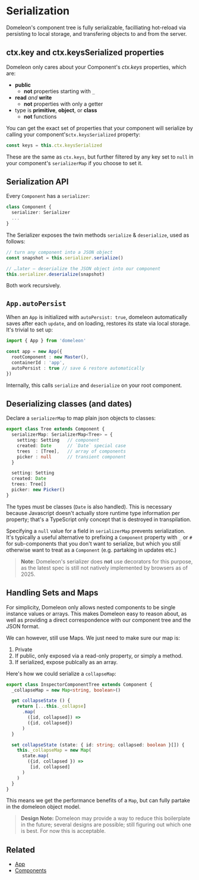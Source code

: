 # Serialization

Domeleon's component tree is fully serializable, facilliating hot-reload via persisting to local storage, and transfering objects to and from the server.

## ctx.key and ctx.keysSerialized properties

Domeleon only cares about your Component's *ctx.keys* properties, which are:

* **public**
  * **not** properties starting with `_`
* **read** *and* **write**
  * **not** properties with only a getter
* type is **primitive**, **object**, or **class**
  * **not** functions

You can get the exact set of properties that your component will serialize by calling your component's`ctx.keysSerialized` property:

```ts
const keys = this.ctx.keysSerialized
```
These are the same as `ctx.keys`, but further filtered by any key set to `null` in your component's `serializerMap` if you choose to set it.

## Serialization API

Every `Component` has a `serializer`:

```ts
class Component {
  serializer: Serializer
  ...
}
```

The Serializer exposes the twin methods `serialize` & `deserialize`, used as follows:

```ts
// turn any component into a JSON object
const snapshot = this.serializer.serialize()

// …later – deserialize the JSON object into our component
this.serializer.deserialize(snapshot)
```
Both work recursively.

## `App.autoPersist`

When an `App` is initialized with `autoPersist: true`, domeleon automatically saves after each `update`, and on loading, restores its state via local storage. It's trivial to set up:

```ts
import { App } from 'domeleon'

const app = new App({
  rootComponent : new Master(),
  containerId : 'app',
  autoPersist : true // save & restore automatically
})
```
Internally, this calls `serialize` and `deserialize` on your root component.

## Deserializing classes (and dates)

Declare a `serializerMap` to map plain json objects to classes:

```ts
export class Tree extends Component {
  serializerMap: SerializerMap<Tree> = {
    setting: Setting   // component
    created: Date      // `Date` special case
    trees  : [Tree],   // array of components
    picker : null      // transient component
  }

  setting: Setting  
  created: Date
  trees: Tree[]
  picker: new Picker()
}
```
The types must be classes (`Date` is also handled). This is necessary because Javascript doesn't actually store runtime type information per property; that's a TypeScript only concept that is destroyed in transpilation.

Specifying a `null` value for a field in `serializerMap` prevents serialization. It's typically a useful alternative to prefixing a `Component` property with `_` or `#` for sub-components that you don't want to serialize, but which you still otherwise want to treat as a `Component` (e.g. partaking in updates etc.)

> **Note**: Domeleon's serializer does **not** use decorators for this purpose, as the latest spec is still not natively implemented by browsers as of 2025.

## Handling Sets and Maps

For simplicity, Domeleon only allows nested components to be single instance values or arrays. This makes Domeleon easy to reason about, as well as providing a direct correspondence with our component tree and the JSON format.

We can however, still use Maps. We just need to make sure our map is:

1. Private
2. If public, only exposed via a read-only property, or simply a method.
3. If serialized, expose publcally as an array.

Here's how we could serialize a `collapseMap`:

```ts
export class InspectorComponentTree extends Component {
  _collapseMap = new Map<string, boolean>()

  get collapseState () {    
    return [...this._collapse]
      .map(
        ([id, collapsed]) =>
        ({id, collapsed})
      )
  }

  set collapseState (state: { id: string; collapsed: boolean }[]) {
    this._collapseMap = new Map(
      state.map(
        ({id, collapsed }) =>
         [id, collapsed]
      )
    )
  }
}
```
This means we get the performance benefits of a `Map`, but can fully partake in the domeleon object model.

>**Design Note:** Domeleon may provide a way to reduce this boilerplate in the future; several designs are possible; still figuring out which one is best. For now this is acceptable.

## Related

* [App](./App)
* [Components](./components.md)